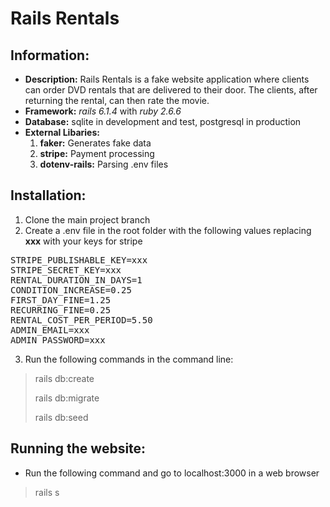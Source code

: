 # Rails Rentals
## Information:
- **Description:** Rails Rentals is a fake website application where clients can 
order DVD rentals that are delivered to their door. The clients,
after returning the rental, can then rate the movie.
- **Framework:** *rails 6.1.4* with *ruby 2.6.6*
- **Database:** sqlite in development and test, postgresql in production
- **External Libaries:** 
  1) **faker:** Generates fake data 
  2) **stripe:** Payment processing
  3) **dotenv-rails:** Parsing .env files
## Installation:
1) Clone the main project branch
2) Create a .env file in the root folder with the following values replacing **xxx** with your keys for stripe
<pre>
STRIPE_PUBLISHABLE_KEY=xxx
STRIPE_SECRET_KEY=xxx
RENTAL_DURATION_IN_DAYS=1
CONDITION_INCREASE=0.25
FIRST_DAY_FINE=1.25
RECURRING_FINE=0.25
RENTAL_COST_PER_PERIOD=5.50
ADMIN_EMAIL=xxx
ADMIN_PASSWORD=xxx
</pre>
3) Run the following commands in the command line:
> rails db:create 
> 
> rails db:migrate
>
> rails db:seed

## Running the website:
- Run the following command and go to localhost:3000 in a web browser
> rails s 


